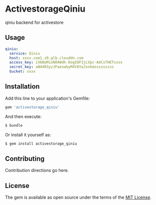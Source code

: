 # ActivestorageQiniu
qiniu backend for activestore


## Usage


```yaml
qiniu:
  service: Qiniu
  host: xxxx.com1.z0.glb.clouddn.com  
  access_key: iX6NuM1xN04Wdh-DogI0F3jLVpc-A4CsTHETssss
  secret_key: aN44R3yzJFaeswbyM4Y8YaJvnkmsssssssss
  bucket: xxxx
```

## Installation
Add this line to your application's Gemfile:

```ruby
gem 'activestorage_qiniu'
```

And then execute:
```bash
$ bundle
```

Or install it yourself as:
```bash
$ gem install activestorage_qiniu
```

## Contributing
Contribution directions go here.

## License
The gem is available as open source under the terms of the [MIT License](http://opensource.org/licenses/MIT).
